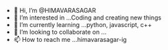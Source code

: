 - 👋 Hi, I’m @HIMAVARASAGAR
- 👀 I’m interested in ...Coding and creating new things 
- 🌱 I’m currently learning ...python, javascript, c++
- 💞️ I’m looking to collaborate on ...
- 📫 How to reach me ...himavarasagar-ig

<!---
HIMAVARASAGAR/HIMAVARASAGAR is a ✨ special ✨ repository because its `README.md` (this file) appears on your GitHub profile.
You can click the Preview link to take a look at your changes.
--->

